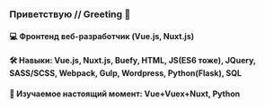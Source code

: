 ### Приветствую    //    Greeting 👋


#### 💻 Фронтенд веб-разработчик (Vue.js, Nuxt.js) 

#### 🛠 Навыки: Vue.js, Nuxt.js, Buefy, HTML, JS(ES6 тоже), JQuery, SASS/SCSS,  Webpack, Gulp, Wordpress, Python(Flask), SQL
#### 🌱 Изучаемое настоящий момент: Vue+Vuex+Nuxt, Python

